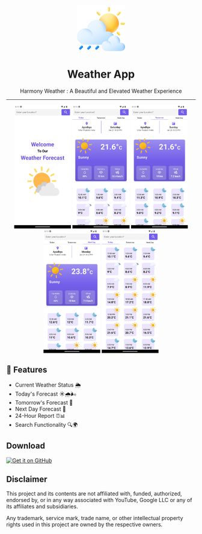 <div align="center">
    <img src="./assets/icon.png" width="128" height="128" style="display: block; margin: 0 auto"/>
    <h1>Weather App</h1>
    <p>Harmony Weather : A Beautiful and Elevated Weather Experience</p>
</div>

---

<p align="center">
  <img src="./Screenshot/1.png" width="30%" />
  <img src="./Screenshot/2.png" width="30%" />
  <img src="./Screenshot/3.png" width="30%" />

  <img src="./Screenshot/4.png" width="30%" />
  <img src="./Screenshot/5.png" width="30%" />
</p>

## 🎵 Features
- Current Weather Status 🌦️
- Today's Forecast ☀️🌧️🌬️
- Tomorrow's Forecast 📆
- Next Day Forecast 🔄
- 24-Hour Report ⏰📊
- Search Functionality 🔍🌍

## Download
[<img src="https://github.com/machiav3lli/oandbackupx/blob/034b226cea5c1b30eb4f6a6f313e4dadcbb0ece4/badge_github.png"
    alt="Get it on GitHub"
    height="80">](https://github.com/Jeevesh0207/Melody_Music_App/releases/tag/v.1.0.0)

## Disclaimer
This project and its contents are not affiliated with, funded, authorized, endorsed by, or in any way associated with YouTube, Google LLC or any of its affiliates and subsidiaries.

Any trademark, service mark, trade name, or other intellectual property rights used in this project are owned by the respective owners.
